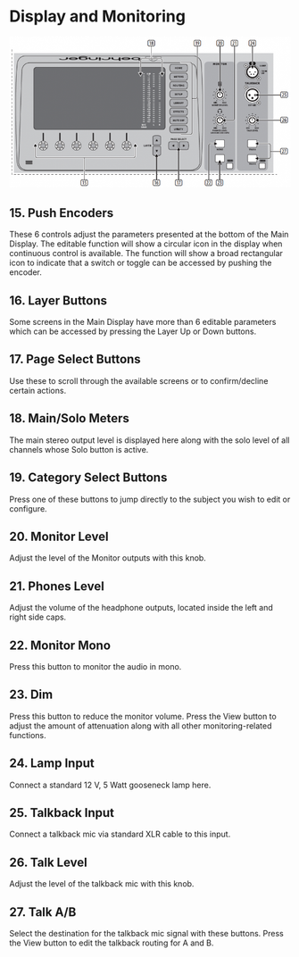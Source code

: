 # Display and Monitoring
![](../images/800px-Display_Callouts.png)
## 15. Push Encoders
These 6 controls adjust the parameters presented at the bottom of the Main Display. The editable function will show a circular icon in the display when continuous control is available. The function will show a broad rectangular icon to indicate that a switch or toggle can be accessed by pushing the encoder.

## 16. Layer Buttons
Some screens in the Main Display have more than 6 editable parameters which can be accessed by pressing the Layer Up or Down buttons.

## 17. Page Select Buttons
Use these to scroll through the available screens or to confirm/decline certain actions.

## 18. Main/Solo Meters
The main stereo output level is displayed here along with the solo level of all channels whose Solo button is active.

## 19. Category Select Buttons
Press one of these buttons to jump directly to the subject you wish to edit or configure.

## 20. Monitor Level
Adjust the level of the Monitor outputs with this knob.

## 21. Phones Level
Adjust the volume of the headphone outputs, located inside the left and right side caps.

## 22. Monitor Mono
Press this button to monitor the audio in mono.

## 23. Dim
Press this button to reduce the monitor volume. Press the View button to adjust the amount of attenuation along with all other monitoring-related functions.

## 24. Lamp Input
Connect a standard 12 V, 5 Watt gooseneck lamp here.

## 25. Talkback Input
Connect a talkback mic via standard XLR cable to this input.

## 26. Talk Level
Adjust the level of the talkback mic with this knob.

## 27. Talk A/B
Select the destination for the talkback mic signal with these buttons. Press the View button to edit the talkback routing for A and B.